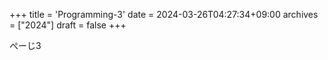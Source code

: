 +++
title = 'Programming-3'
date = 2024-03-26T04:27:34+09:00
archives = ["2024"]
draft = false
+++

ぺーじ3
